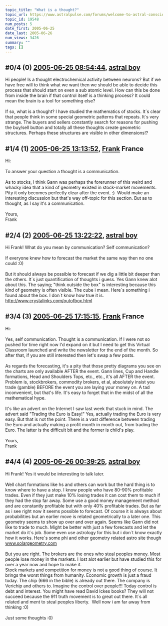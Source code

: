 ```yaml
---
topic_title: "What is a thought?"
topic_url: https://www.astralpulse.com/forums/welcome-to-astral-consciousness!/what-is-a-thought
topic_id: 19548
num_posts: 5
date_first: 2005-06-25
date_last: 2005-06-26
num_views: 3426
summary: ""
tags: []
---
```


## \#0/4 (0) [2005-06-25 08:54:44](https://www.astralpulse.com/forums/index.php?msg=167903), [astral boy](https://www.astralpulse.com/forums/profile/?u=8720)  ##
<section>
Hi people! Is a thought electrochemical activity between neurons? But if we have free will to think what we want then we should be able to decide this process that should start on even a sub atomic level. How can this be done from inside the brain if that control itself is a thinking process? It could mean the brain is a tool for something else?
<br>
<br>
If so, what is a thought? I have studied the mathematics of stocks. It´s clear that people think in some special geometric patterns that repeats. It´s very strange. The buyers and sellers constantly search for reasons for pushing the buy/sell button and totally all these thoughts create geometric structures. Perhaps these structures are visible in other dimensions!?
</section>

## \#1/4 (1) [2005-06-25 13:13:52](https://www.astralpulse.com/forums/index.php?msg=167916), [Frank](https://www.astralpulse.com/forums/profile/?u=359) France ##
<section>
Hi:
<br>
<br>
To answer your question a thought is a communication.
<br>
<br>
As to stocks, I think Gann was perhaps the forerunner of this weird and whacky idea that a kind of geometry existed in stock-market movements. Pity it only becomes perfectly clear after the event. :)  Would make an interesting discussion but that's way off-topic for this section. But as to thought, as I say it's a communication.
<br>
<br>
Yours,
<br>
Frank
</section>

## \#2/4 (2) [2005-06-25 13:22:22](https://www.astralpulse.com/forums/index.php?msg=167918), [astral boy](https://www.astralpulse.com/forums/profile/?u=8720)  ##
<section>
Hi Frank! What do you mean by communication? Self communication?
<br>
<br>
If everyone knew how to forecast the market the same way then no one could :0)
<br>
<br>
But it should always be possible to forecast if we dig a little bit deeper than the others. It´s just quantification of thoughts i guess. Yes Gann knew alot about this. The saying; "think outside the box" is interesting because this kind of geometry is often visible. The cube i mean. Here´s something i found about the box. I don´t know how true it is.
<a class="bbc_link" href="http://www.crystalinks.com/outofbox.html" rel="noopener" target="_blank">
 http://www.crystalinks.com/outofbox.html
</a>
</section>

## \#3/4 (3) [2005-06-25 17:15:15](https://www.astralpulse.com/forums/index.php?msg=167933), [Frank](https://www.astralpulse.com/forums/profile/?u=359) France ##
<section>
Hi:
<br>
<br>
Yes, self communication. Thought is a communication. If I were not so pushed for time right now I'd expand on it but I need to get this Virtual Classroom launched and write the newsletter for the end of the month. So after that, if you are still interested then let's swap a few posts.
<br>
<br>
As regards the forecasting, it's a pity that those pretty diagrams you see on the charts are only available AFTER the event. Gann lines, Cup and Handle formations, Head and Shoulders Tops, etc., etc., it's all AFTER the event. Problem is, stockbrokers, commodity brokers, et al, absolutely insist you trade (gamble) BEFORE the event you are laying your money on. A tad inconvenient, but that's life. It's easy to forget that in the midst of all the mathematical hype.
<br>
<br>
It's like an advert on the Internet I saw last week that stuck in mind. The advert said "Trading the Euro is Easy!" Yes, actually trading the Euro is very easy. But that is not the point. There is a vast difference between trading the Euro and actually making a profit month in month out, from trading the Euro. The latter is the difficult bit and the former is child's play.
<br>
<br>
Yours,
<br>
Frank
</section>

## \#4/4 (4) [2005-06-26 00:39:25](https://www.astralpulse.com/forums/index.php?msg=167961), [astral boy](https://www.astralpulse.com/forums/profile/?u=8720)  ##
<section>
Hi Frank! Yes it would be interesting to talk later.
<br>
<br>
Well chart formations like hs and others can work but the hard thing is to know where to have a stop. I know people who have 80-90% profitable trades. Even if they just make 10% losing trades it can cost them to much if they had the stop far away. Some use a good money management method and are constantly profitable but with only 40% profitable trades. But as far as i see right now it seems possible to forecast. Of course it is always about probabilities but an earlier move is related geometrically to a later one. This geometry seems to show up over and over again. Seems like Gann did not like to trade to much. Might be better with just a few forecasts and let the market do it´s job. Some even use astrology for this but i don´t know exactly how it works. Here´s some phi and other geometry related astro site though
<a class="bbc_link" href="https://www.astralpulse.com/forums///www.solargeometry.com" rel="noopener" target="_blank">
 www.solargeometry.com
</a>
<br>
<br>
But you are right. The brokers are the ones who steal peoples money. Most people lose money in the markets. I lost alot earlier but have studied this for over a year now and hope to make it.
<br>
Stock markets and competition for money is not a good thing of course. It brings the worst things from humanity. Economic growth is just a fraud today. The chip (666 in the bible) is already out there. The company is Verichip and others to. Imagine the control over people!!! Today control is debt and interest. You might have read David Ickes books? They will not succeed because the 911 truth movement is to great out there. It´s all related and ment to steal peoples liberty.  Well now i am far away from thinking :0)
<br>
<br>
Just some thoughts :0)
</section>